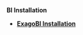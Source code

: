 <strong>BI Installation<strong>

<ul>      
<li>
<a href="/articles/98_maintenance_and_operational/BI_Installation/01_ExagoBI_Installation.md">ExagoBI Installation</a></li>
	  
</ul>
